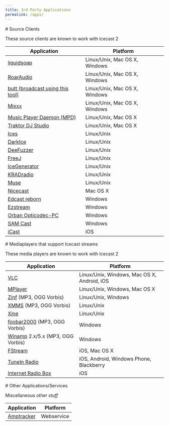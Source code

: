 ```yaml
---
title: 3rd Party Applications
permalink: /apps/
---
```

<article markdown="1">
# Source Clients

These source clients are known to work with Icecast 2

|Application                                |Platform                     |
|-------------------------------------------|-----------------------------|
|[liquidsoap][liquidsoap]                   |Linux/Unix, Mac OS X, Windows|
|[RoarAudio][roaraudio]                     |Linux/Unix, Mac OS X, Windows|
|[butt (broadcast using this tool)][butt]   |Linux/Unix, Mac OS X, Windows|
|[Mixxx][mixxx]                             |Linux/Unix, Mac OS X, Windows|
|[Music Player Daemon (MPD)][mpd]           |Linux/Unix, Mac OS X         |
|[Traktor DJ Studio][traktor-dj-studio]     |Linux/Unix, Mac OS X         |
|[Ices][ices]                               |Linux/Unix                   |
|[DarkIce][darkice]                         |Linux/Unix                   |
|[DeeFuzzer][deefuzzer]                     |Linux/Unix                   |
|[FreeJ][freej]                             |Linux/Unix                   |
|[IceGenerator][icegenerator]               |Linux/Unix                   |
|[KRADradio][kradradio]                     |Linux/Unix                   |
|[Muse][muse]                               |Linux/Unix                   |
|[Nicecast][nicecast]                       |Mac OS X                     |
|[Edcast reborn][edcast-reborn]             |Windows                      |
|[Ezstream][ezstream]                       |Windows                      |
|[Orban Opticodec-PC][orban-opticode-pc]    |Windows                      |
|[SAM Cast][sam-cast]                       |Windows                      |
|[iCast][icast]                             |iOS                          |


[butt]: http://butt.sourceforge.net/
[darkice]: https://code.google.com/p/darkice/
[deefuzzer]: https://pypi.python.org/pypi/DeeFuzzer/
[edcast-reborn]: http://code.google.com/p/edcast-reborn/
[ezstream]: http://www.icecast.org/ezstream.php
[freej]: http://freej.org
[icast]: http://icast.anthonymyatt.net/
[icegenerator]: http://sourceforge.net/projects/icegenerator/
[ices]: http://www.icecast.org/ices.php
[kradradio]: http://kradradio.com/
[liquidsoap]: http://liquidsoap.fm/
[mixxx]: http://mixxx.org/
[muse]: http://muse.dyne.org/
[mpd]: http://www.musicpd.org/
[nicecast]: http://www.rogueamoeba.com/nicecast/
[orban-opticode-pc]: http://www.orban.com/orban/products/stream/1010_overview.html
[roaraudio]: http://roaraudio.keep-cool.org/roaraudio.html
[sam-cast]: http://spacial.com/sam-cast
[traktor-dj-studio]: http://www.native-instruments.com/en/traktor/

</article>

<article markdown="1">
# Mediaplayers that support Icecast streams

These media players are known to work with Icecast 2

|Application                                |Platform                                       |
|-------------------------------------------|-----------------------------------------------|
|[VLC][vlc]                                 |Linux/Unix, Windows, Mac OS X, Android, iOS    |
|[MPlayer][mplayer]                         |Linux/Unix, Windows, Mac OS X                  |
|[Zinf][zinf] (MP3, OGG Vorbis)             |Linux/Unix, Windows                            |
|[XMMS][xmms] (MP3, OGG Vorbis)             |Linux/Unix                                     |
|[Xine][xine]                               |Linux/Unix                                     |
|[foobar2000][foobar2000] (MP3, OGG Vorbis) |Windows                                        |
|[Winamp][winamp] 2.x/5.x (MP3, OGG Vorbis) |Windows                                        |
|[FStream][fstream]                         |iOS, Mac OS X                                  |
|[TuneIn Radio][tunein-radio]               |iOS, Android, Windows Phone, Blackberry        |
|[Internet Radio Box][internet-radio-box]   |iOS                                            |


[foobar2000]: http://www.foobar2000.org/
[winamp]: http://www.winamp.com/
[xmms]: http://www.xmms.org/
[zinf]: http://zinf.sourceforge.net/
[mplayer]: http://www.mplayerhq.hu/
[xine]: http://www.xine-project.org/
[vlc]: http://www.videolan.org/vlc/
[fstream]: http://www.sourcemac.com/?page=fstream
[tunein-radio]: http://tunein.com/get-tunein/
[internet-radio-box]: http://www.eingrad.com/products/internet-radio-box/

</article>

<article markdown="1">
# Other Applications/Services

Miscellaneous other _stuff_

|Application                                |Platform                                       |
|-------------------------------------------|-----------------------------------------------|
|[Amptracker][amptracker]                   |Webservice                                     |

[amptracker]: http://amptracker.com/

</article>
